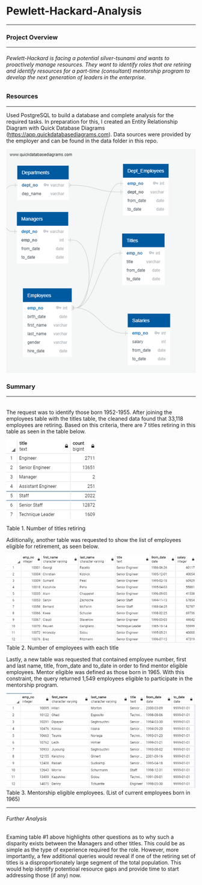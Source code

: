 # Pewlett-Hackard-Analysis
------
### Project Overview
---
###### Pewlett-Hackard is facing a potential silver-tsunami and wants to proactively manage resources.  They want to identify roles that are retiring and identify resources for a part-time (consultant) mentorship program to develop the next generation of leaders in the enterprise.

### Resources
---
Used PostgreSQL to build a database and complete analysis for the required tasks.  In preparation for this, I created an Entity Relationship Diagram with Quick Database Diagrams (https://app.quickdatabasediagrams.com).  Data sources were provided by the employer and can be found in the data folder in this repo.

![EmployeeDB](https://github.com/TrentBrunson/Pewlett-Hackard-Analysis/blob/master/EmployeeDB.png)

### Summary
---
######

The request was to identify those born 1952-1955.  After joining the employees table with the titles table, the cleaned data found that 33,118 employees are retiring.  Based on this criteria, there are 7 titles retiring in this table as seen in the table below. 

![Titles Retiring](https://github.com/TrentBrunson/Pewlett-Hackard-Analysis/blob/master/Titles_retiring.png)

Table 1. Number of titles retiring

Adiitionally, another table was requested to show the list of employees eligible for retirement, as seen below.

![Emp_by_title](https://github.com/TrentBrunson/Pewlett-Hackard-Analysis/blob/master/Retiring_Emp.png)  
Table 2. Number of employees with each title

Lastly, a new table was requested that contained employee number, first and last name, title, from_date and to_date in order to find mentor eligible employees.  Mentor eligible was defined as those born in 1965.  With this constraint, the query returned
1,549 employees eligible to participate in the mentorship program.

![Mentors](https://github.com/TrentBrunson/Pewlett-Hackard-Analysis/blob/master/Mentorship.png)  
Table 3. Mentorship eligible employees.  (List of current employees born in 1965)

---

###### Further Analysis

Examing table #1 above highlights other questions as to why such a disparity exists between the Managers and other titles.  This could be as simple as the type of experience required for the role.  However, more importantly, a few additional queries would reveal if one of the retiring set of titles is a disproportionately large segment of the total population.  This would help identify potentioal resource gaps and provide time to start addressing those (if any) now.

